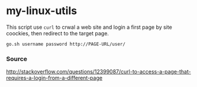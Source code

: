 # my-linux-utils
This script use `curl` to crwal a web site and login a first page by site coockies, then redirect to the target page.

	go.sh username password http://PAGE-URL/user/

### Source

http://stackoverflow.com/questions/12399087/curl-to-access-a-page-that-requires-a-login-from-a-different-page
